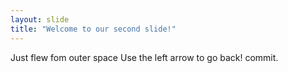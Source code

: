 ```yaml
---
layout: slide
title: "Welcome to our second slide!"
---
```

Just flew fom outer space
Use the left arrow to go back!
commit.
